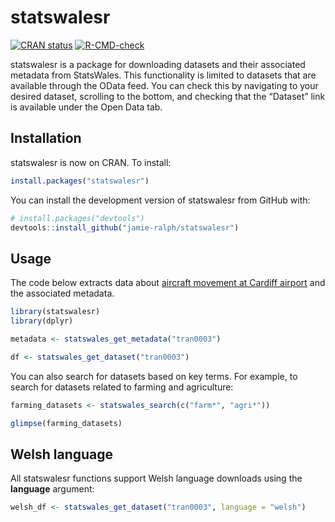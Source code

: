 # statswalesr

<!-- badges: start -->

[![CRAN
status](https://www.r-pkg.org/badges/version/statswalesr)](https://cran.r-project.org/package=statswalesr)
[![R-CMD-check](https://github.com/jamie-ralph/statswalesr/workflows/R-CMD-check/badge.svg)](https://github.com/jamie-ralph/statswalesr/actions)
<!-- badges: end -->

statswalesr is a package for downloading datasets and their associated
metadata from StatsWales. This functionality is limited to datasets that
are available through the OData feed. You can check this by navigating
to your desired dataset, scrolling to the bottom, and checking that the
“Dataset” link is available under the Open Data tab.

## Installation

statswalesr is now on CRAN. To install:

``` r
install.packages("statswalesr")
```

You can install the development version of statswalesr from GitHub with:

``` r
# install.packages("devtools")
devtools::install_github("jamie-ralph/statswalesr")
```

## Usage

The code below extracts data about [aircraft movement at Cardiff
airport](https://statswales.gov.wales/Catalogue/Transport/Air/aircraftmovementsatcardiffairport-by-movementtype-year)
and the associated metadata.

``` r
library(statswalesr)
library(dplyr)

metadata <- statswales_get_metadata("tran0003")

df <- statswales_get_dataset("tran0003")
```

You can also search for datasets based on key terms. For example, to
search for datasets related to farming and agriculture:

``` r
farming_datasets <- statswales_search(c("farm*", "agri*"))

glimpse(farming_datasets)
```

## Welsh language

All statswalesr functions support Welsh language downloads using the
**language** argument:

``` r
welsh_df <- statswales_get_dataset("tran0003", language = "welsh")
```
